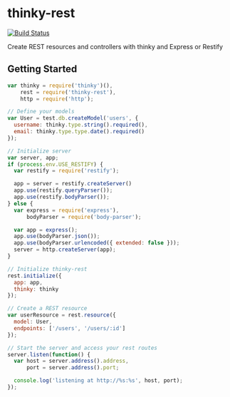 # thinky-rest

[![Build Status](https://travis-ci.org/mbroadst/thinky-rest.svg?branch=master)](https://travis-ci.org/mbroadst/thinky-rest)

Create REST resources and controllers with thinky and Express or Restify

## Getting Started
```javascript
var thinky = require('thinky')(),
    rest = require('thinky-rest'),
    http = require('http');

// Define your models
var User = test.db.createModel('users', {
  username: thinky.type.string().required(),
  email: thinky.type.type.date().required()
});

// Initialize server
var server, app;
if (process.env.USE_RESTIFY) {
  var restify = require('restify');

  app = server = restify.createServer()
  app.use(restify.queryParser());
  app.use(restify.bodyParser());
} else {
  var express = require('express'),
      bodyParser = require('body-parser');

  var app = express();
  app.use(bodyParser.json());
  app.use(bodyParser.urlencoded({ extended: false }));
  server = http.createServer(app);
}

// Initialize thinky-rest
rest.initialize({
  app: app,
  thinky: thinky
});

// Create a REST resource
var userResource = rest.resource({
  model: User,
  endpoints: ['/users', '/users/:id']
});

// Start the server and access your rest routes
server.listen(function() {
  var host = server.address().address,
      port = server.address().port;

  console.log('listening at http://%s:%s', host, port);
});
```
